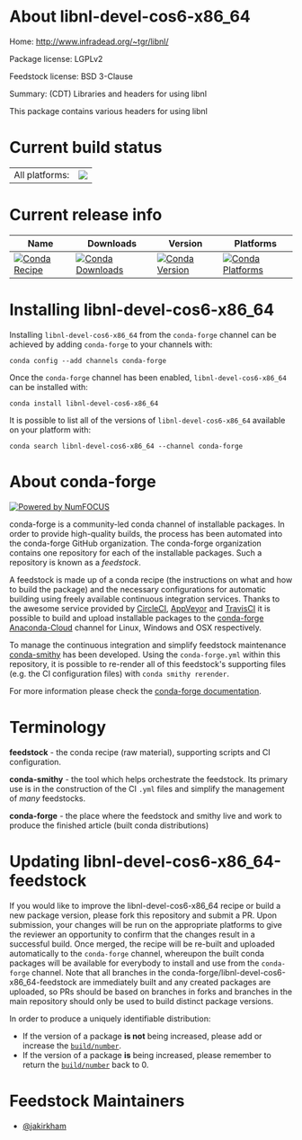 About libnl-devel-cos6-x86_64
=============================

Home: http://www.infradead.org/~tgr/libnl/

Package license: LGPLv2

Feedstock license: BSD 3-Clause

Summary: (CDT) Libraries and headers for using libnl

This package contains various headers for using libnl


Current build status
====================


<table><tr><td>All platforms:</td>
    <td>
      <a href="https://dev.azure.com/conda-forge/feedstock-builds/_build/latest?definitionId=7034&branchName=master">
        <img src="https://dev.azure.com/conda-forge/feedstock-builds/_apis/build/status/libnl-devel-cos6-x86_64-feedstock?branchName=master">
      </a>
    </td>
  </tr>
</table>

Current release info
====================

| Name | Downloads | Version | Platforms |
| --- | --- | --- | --- |
| [![Conda Recipe](https://img.shields.io/badge/recipe-libnl--devel--cos6--x86_64-green.svg)](https://anaconda.org/conda-forge/libnl-devel-cos6-x86_64) | [![Conda Downloads](https://img.shields.io/conda/dn/conda-forge/libnl-devel-cos6-x86_64.svg)](https://anaconda.org/conda-forge/libnl-devel-cos6-x86_64) | [![Conda Version](https://img.shields.io/conda/vn/conda-forge/libnl-devel-cos6-x86_64.svg)](https://anaconda.org/conda-forge/libnl-devel-cos6-x86_64) | [![Conda Platforms](https://img.shields.io/conda/pn/conda-forge/libnl-devel-cos6-x86_64.svg)](https://anaconda.org/conda-forge/libnl-devel-cos6-x86_64) |

Installing libnl-devel-cos6-x86_64
==================================

Installing `libnl-devel-cos6-x86_64` from the `conda-forge` channel can be achieved by adding `conda-forge` to your channels with:

```
conda config --add channels conda-forge
```

Once the `conda-forge` channel has been enabled, `libnl-devel-cos6-x86_64` can be installed with:

```
conda install libnl-devel-cos6-x86_64
```

It is possible to list all of the versions of `libnl-devel-cos6-x86_64` available on your platform with:

```
conda search libnl-devel-cos6-x86_64 --channel conda-forge
```


About conda-forge
=================

[![Powered by NumFOCUS](https://img.shields.io/badge/powered%20by-NumFOCUS-orange.svg?style=flat&colorA=E1523D&colorB=007D8A)](http://numfocus.org)

conda-forge is a community-led conda channel of installable packages.
In order to provide high-quality builds, the process has been automated into the
conda-forge GitHub organization. The conda-forge organization contains one repository
for each of the installable packages. Such a repository is known as a *feedstock*.

A feedstock is made up of a conda recipe (the instructions on what and how to build
the package) and the necessary configurations for automatic building using freely
available continuous integration services. Thanks to the awesome service provided by
[CircleCI](https://circleci.com/), [AppVeyor](https://www.appveyor.com/)
and [TravisCI](https://travis-ci.org/) it is possible to build and upload installable
packages to the [conda-forge](https://anaconda.org/conda-forge)
[Anaconda-Cloud](https://anaconda.org/) channel for Linux, Windows and OSX respectively.

To manage the continuous integration and simplify feedstock maintenance
[conda-smithy](https://github.com/conda-forge/conda-smithy) has been developed.
Using the ``conda-forge.yml`` within this repository, it is possible to re-render all of
this feedstock's supporting files (e.g. the CI configuration files) with ``conda smithy rerender``.

For more information please check the [conda-forge documentation](https://conda-forge.org/docs/).

Terminology
===========

**feedstock** - the conda recipe (raw material), supporting scripts and CI configuration.

**conda-smithy** - the tool which helps orchestrate the feedstock.
                   Its primary use is in the construction of the CI ``.yml`` files
                   and simplify the management of *many* feedstocks.

**conda-forge** - the place where the feedstock and smithy live and work to
                  produce the finished article (built conda distributions)


Updating libnl-devel-cos6-x86_64-feedstock
==========================================

If you would like to improve the libnl-devel-cos6-x86_64 recipe or build a new
package version, please fork this repository and submit a PR. Upon submission,
your changes will be run on the appropriate platforms to give the reviewer an
opportunity to confirm that the changes result in a successful build. Once
merged, the recipe will be re-built and uploaded automatically to the
`conda-forge` channel, whereupon the built conda packages will be available for
everybody to install and use from the `conda-forge` channel.
Note that all branches in the conda-forge/libnl-devel-cos6-x86_64-feedstock are
immediately built and any created packages are uploaded, so PRs should be based
on branches in forks and branches in the main repository should only be used to
build distinct package versions.

In order to produce a uniquely identifiable distribution:
 * If the version of a package **is not** being increased, please add or increase
   the [``build/number``](https://conda.io/docs/user-guide/tasks/build-packages/define-metadata.html#build-number-and-string).
 * If the version of a package **is** being increased, please remember to return
   the [``build/number``](https://conda.io/docs/user-guide/tasks/build-packages/define-metadata.html#build-number-and-string)
   back to 0.

Feedstock Maintainers
=====================

* [@jakirkham](https://github.com/jakirkham/)

